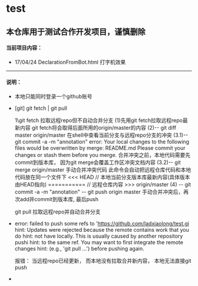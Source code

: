 # test
## 本仓库用于测试合作开发项目，谨慎删除

#### 当前项目内容：
* 17/04/24 DeclarationFromBot.html 打字机效果

***

#### 说明：
* 本地只能同时登录一个github账号

* [git] git fetch | git pull
	
  1\git fetch 拉取远程repo但不自动合并分支
  	(1)先用git fetch拉取远程repo最新内容
  		git fetch将会取得后面所用的origin/master的内容
  	(2)-- git diff master origin/master
  		在shell中查看当前分支与远程repo分支的冲突
  	(3.1)-- git commit -a -m "annotation"
  		error: Your local changes to the following files would be 		overwritten by merge:
        README.md
		Please commit your changes or stash them before you merge.
		合并冲突之前，本地代码需要先commit到版本库，
		因为git merge会覆盖工作区冲突文档内容
  	(3.2)-- git merge origin/master
  		手动合并冲突代码
  		此命令会自动把远程仓库代码和本地代码放在同一个文件下
  		<<< HEAD
  			// 本地当前分支版本库最新内容(具体版本由HEAD指向)
  		===========
  			// 远程仓库内容
  		>>> origin/master
  	(4) -- git commit -a -m "annotation"
  		-- git push origin master
  		手动合并冲突后，再次add并commit到版本库, 最后push
  
  git pull 拉取远程repo并自动合并分支

* error: failed to push some refs to 'https://github.com/ladxiaolong/test.gi
  hint: Updates were rejected because the remote contains work that you do
  hint: not have locally. This is usually caused by another repository pushi
  hint: to the same ref. You may want to first integrate the remote changes
  hint: (e.g., 'git pull ...') before pushing again.
	
	报错： 当远程repo已经更新， 而本地没有拉取合并新内容， 本地无法直接git push

* 

